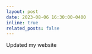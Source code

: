 ```yaml
---
layout: post
date: 2023-08-06 16:30:00-0400
inline: true
related_posts: false
---
```


Updated my website